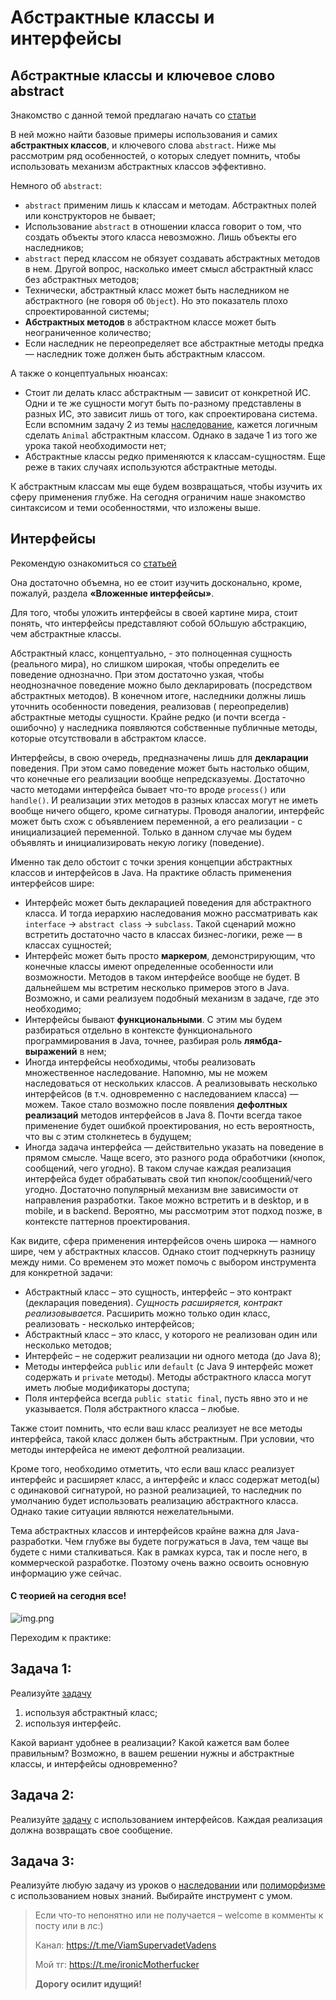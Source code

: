 # Абстрактные классы и интерфейсы

## Абстрактные классы и ключевое слово abstract

Знакомство с данной темой предлагаю начать со [статьи](https://metanit.com/java/tutorial/3.6.php)

В ней можно найти базовые примеры использования и самих **абстрактных классов**, и ключевого слова `abstract`. Ниже мы
рассмотрим ряд особенностей, о которых следует помнить, чтобы использовать механизм абстрактных классов эффективно.

Немного об `abstract`:

* `abstract` применим лишь к классам и методам. Абстрактных полей или конструкторов не бывает;
* Использование `abstract` в отношении класса говорит о том, что создать объекты этого класса невозможно. Лишь объекты
  его наследников;
* `abstract` перед классом не обязует создавать абстрактных методов в нем. Другой вопрос, насколько имеет смысл
  абстрактный класс без абстрактных методов;
* Технически, абстрактный класс может быть наследником не абстрактного (не говоря об `Object`). Но это показатель плохо
  спроектированной системы;
* **Абстрактных методов** в абстрактном классе может быть неограниченное количество;
* Если наследник не переопределяет все абстрактные методы предка — наследник тоже должен быть абстрактным классом.

А также о концептуальных нюансах:

* Стоит ли делать класс абстрактным — зависит от конкретной ИС. Одни и те же сущности могут быть по-разному представлены
  в разных ИС, это зависит лишь от того, как спроектирована система. Если вспомним задачу 2 из темы
  [наследование](https://telegra.ph/Nasledovanie-Klyuchevoe-slovo-extends-i-ispolzovanie-protected-Klyuchevoe-slovo-super-Privedenie-ssylochnyh-tipov-11-23),
  кажется логичным сделать `Animal` абстрактным классом. Однако в задаче 1 из того же урока такой необходимости нет;
* Абстрактные классы редко применяются к классам-сущностям. Еще реже в таких случаях используются абстрактные методы.

К абстрактным классам мы еще будем возвращаться, чтобы изучить их сферу применения глубже. На сегодня ограничим наше
знакомство синтаксисом и теми особенностями, что изложены выше.

## Интерфейсы

Рекомендую ознакомиться со [статьей](https://metanit.com/java/tutorial/3.7.php)

Она достаточно объемна, но ее стоит изучить досконально, кроме, пожалуй, раздела **«Вложенные интерфейсы»**.

Для того, чтобы уложить интерфейсы в своей картине мира, стоит понять, что интерфейсы представляют собой бОльшую
абстракцию, чем абстрактные классы.

Абстрактный класс, концептуально, - это полноценная сущность (реального мира), но слишком широкая, чтобы определить ее
поведение однозначно. При этом достаточно узкая, чтобы неоднозначное поведение можно было декларировать (посредством
абстрактных методов). В конечном итоге, наследники должны лишь уточнить особенности поведения, реализовав (
переопределив) абстрактные методы сущности. Крайне редко (и почти всегда - ошибочно) у наследника появляются собственные
публичные методы, которые отсутствовали в абстрактом классе.

Интерфейсы, в свою очередь, предназначены лишь для **декларации** поведения. При этом само поведение может быть
настолько общим, что конечные его реализации вообще непредсказуемы. Достаточно часто методами интерфейса бывает что-то
вроде `process()` или `handle()`. И реализации этих методов в разных классах могут не иметь вообще ничего общего, кроме
сигнатуры. Проводя аналогии, интерфейс может быть схож с объявлением переменной, а его реализации - с инициализацией
переменной. Только в данном случае мы будем объявлять и инициализировать некую логику (поведение).

Именно так дело обстоит с точки зрения концепции абстрактных классов и интерфейсов в Java. На практике область
применения интерфейсов шире:

* Интерфейс может быть декларацией поведения для абстрактного класса. И тогда иерархию наследования можно рассматривать
  как `interface` → `abstract class` → `subclass`. Такой сценарий можно встретить достаточно часто в классах
  бизнес-логики, реже — в классах сущностей;
* Интерфейс может быть просто **маркером**, демонстрирующим, что конечные классы имеют определенные особенности или
  возможности. Методов в таком интерфейсе вообще не будет. В дальнейшем мы встретим несколько примеров этого в Java.
  Возможно, и сами реализуем подобный механизм в задаче, где это необходимо;
* Интерфейсы бывают **функциональными**. С этим мы будем разбираться отдельно в контексте функционального
  программирования в Java, точнее, разбирая роль **лямбда-выражений** в нем;
* Иногда интерфейсы необходимы, чтобы реализовать множественное наследование. Напомню, мы не можем наследоваться от
  нескольких классов. А реализовывать несколько интерфейсов (в т.ч. одновременно с наследованием класса) — можем. Такое
  стало возможно после появления **дефолтных реализаций** методов интерфейсов в Java 8. Почти всегда такое применение
  будет ошибкой проектирования, но есть вероятность, что вы с этим столкнетесь в будущем;
* Иногда задача интерфейса — действительно указать на поведение в прямом смысле. Чаще всего, это разного рода
  обработчики (кнопок, сообщений, чего угодно). В таком случае каждая реализация интерфейса будет обрабатывать свой тип
  кнопок/сообщений/чего угодно. Достаточно популярный механизм вне зависимости от направления разработки. Такое можно
  встретить и в desktop, и в mobile, и в backend. Вероятно, мы рассмотрим этот подход позже, в контексте паттернов
  проектирования.

Как видите, сфера применения интерфейсов очень широка — намного шире, чем у абстрактных классов. Однако стоит
подчеркнуть разницу между ними. Со временем это может помочь с выбором инструмента для конкретной задачи:

* Абстрактный класс – это сущность, интерфейс – это контракт (декларация поведения). _Сущность расширяется, контракт
  реализовывается_. Расширить можно только один класс, реализовать - несколько интерфейсов;
* Абстрактный класс – это класс, у которого не реализован один или несколько методов;
* Интерфейс – не содержит реализации ни одного метода (до Java 8);
* Методы интерфейса `public` или `default` (с Java 9 интерфейс может содержать и `private` методы). Методы абстрактного
  класса могут иметь любые модификаторы доступа;
* Поля интерфейса всегда `public static final`, пусть явно это и не указывается. Поля абстрактного класса – любые.

Также стоит помнить, что если ваш класс реализует не все методы интерфейса, такой класс должен быть абстрактным. При
условии, что методы интерфейса не имеют дефолтной реализации.

Кроме того, необходимо отметить, что если ваш класс реализует интерфейс и расширяет класс, а интерфейс и класс содержат
метод(ы) с одинаковой сигнатурой, но разной реализацией, то наследник по умолчанию будет использовать реализацию
абстрактного класса. Однако такие ситуации являются нежелательными.

Тема абстрактных классов и интерфейсов крайне важна для Java-разработки. Чем глубже вы будете погружаться в Java, тем
чаще вы будете с ними сталкиваться. Как в рамках курса, так и после него, в коммерческой разработке. Поэтому очень важно
освоить основную информацию уже сейчас.

#### С теорией на сегодня все!

![img.png](../../../commonmedia/defaultFooter.jpg)

Переходим к практике:

## Задача 1:

Реализуйте 
[задачу](https://github.com/KFalcon2022/practical-tasks/tree/master/src/com/walking/lesson14_polymorphism/task1)

1. используя абстрактный класс;
2. используя интерфейс.

Какой вариант удобнее в реализации? Какой кажется вам более правильным? Возможно, в вашем решении нужны и абстрактные
классы, и интерфейсы одновременно?

## Задача 2:

Реализуйте 
[задачу](https://github.com/KFalcon2022/practical-tasks/blob/master/src/com/walking/lesson3_casts_conditional_constructions/Task2SwitchCase.java)
с использованием интерфейсов. Каждая реализация должна возвращать свое сообщение.

## Задача 3:

Реализуйте любую задачу из уроков о 
[наследовании](https://telegra.ph/Nasledovanie-Klyuchevoe-slovo-extends-i-ispolzovanie-protected-Klyuchevoe-slovo-super-Privedenie-ssylochnyh-tipov-11-23) 
или [полиморфизме](https://telegra.ph/Polimorfizm-Pereopredelenie-metodov-Vidy-polimorfizma-i-svyazyvanie-11-25) 
с использованием новых знаний. Выбирайте инструмент с умом.

> Если что-то непонятно или не получается – welcome в комменты к посту или в лс:)
>
> Канал: https://t.me/ViamSupervadetVadens
>
> Мой тг: https://t.me/ironicMotherfucker
>
> **Дорогу осилит идущий!**